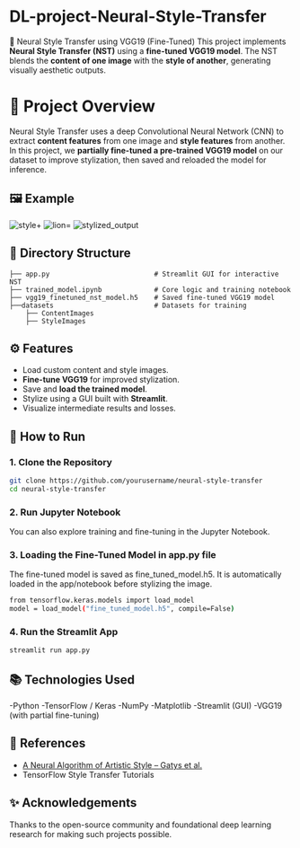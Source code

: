 # DL-project-Neural-Style-Transfer
🎨 Neural Style Transfer using VGG19 (Fine-Tuned)
This project implements **Neural Style Transfer (NST)** using a **fine-tuned VGG19 model**. The NST blends the **content of one image** with the **style of another**, generating visually aesthetic outputs.

# 📌 Project Overview
Neural Style Transfer uses a deep Convolutional Neural Network (CNN) to extract **content features** from one image and **style features** from another. In this project, we **partially fine-tuned a pre-trained VGG19 model** on our dataset to improve stylization, then saved and reloaded the model for inference.

## 🖼️ Example

![style](https://github.com/user-attachments/assets/749f02cf-2a4f-4872-90f1-e45a3781b558)+
![lion](https://github.com/user-attachments/assets/23e20e6b-77fa-4564-8139-3c309c619525)=
![stylized_output](https://github.com/user-attachments/assets/a49f9423-73d9-455b-8172-782094a46254)

## 📁 Directory Structure
```
├── app.py                          # Streamlit GUI for interactive NST
├── trained_model.ipynb             # Core logic and training notebook
├── vgg19_finetuned_nst_model.h5    # Saved fine-tuned VGG19 model
├──datasets                         # Datasets for training
    ├── ContentImages
    ├── StyleImages
```
## ⚙️ Features

- Load custom content and style images.
- **Fine-tune VGG19** for improved stylization.
- Save and **load the trained model**.
- Stylize using a GUI built with **Streamlit**.
- Visualize intermediate results and losses.

## 🚀 How to Run
### 1. Clone the Repository
   ```bash
   git clone https://github.com/yourusername/neural-style-transfer
   cd neural-style-transfer
   ```
### 2. Run Jupyter Notebook
   You can also explore training and fine-tuning in the Jupyter Notebook.
### 3. Loading the Fine-Tuned Model in app.py file
   The fine-tuned model is saved as fine_tuned_model.h5. It is automatically loaded in the app/notebook before stylizing the image.
   ```bash
   from tensorflow.keras.models import load_model
   model = load_model("fine_tuned_model.h5", compile=False)
   ```
### 4. Run the Streamlit App
   ```bash
   streamlit run app.py
   ```
## 📚 Technologies Used

-Python
-TensorFlow / Keras
-NumPy
-Matplotlib
-Streamlit (GUI)
-VGG19 (with partial fine-tuning)


## 📄 References

- [A Neural Algorithm of Artistic Style – Gatys et al.](https://arxiv.org/abs/1508.06576)
- TensorFlow Style Transfer Tutorials

## ✨ Acknowledgements
Thanks to the open-source community and foundational deep learning research for making such projects possible.

